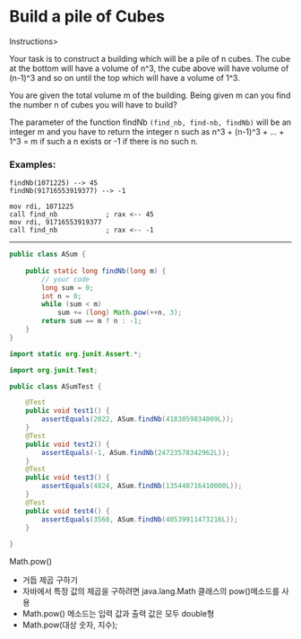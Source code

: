 # Build a pile of Cubes

Instructions>

Your task is to construct a building which will be a pile of n cubes. The cube at the bottom will have a volume of n^3, the cube above will have volume of (n-1)^3 and so on until the top which will have a volume of 1^3.

You are given the total volume m of the building. Being given m can you find the number n of cubes you will have to build?

The parameter of the function findNb `(find_nb, find-nb, findNb)` will be an integer m and you have to return the integer n such as n^3 + (n-1)^3 + ... + 1^3 = m if such a n exists or -1 if there is no such n.

### **Examples:**

```
findNb(1071225) --> 45
findNb(91716553919377) --> -1
```

```
mov rdi, 1071225
call find_nb            ; rax <-- 45
mov rdi, 91716553919377
call find_nb            ; rax <-- -1
```

---

```java
public class ASum {
     
    public static long findNb(long m) {
        // your code
        long sum = 0;
        int n = 0;
        while (sum < m) 
            sum += (long) Math.pow(++n, 3);
        return sum == m ? n : -1;
    }
}
```

```java
import static org.junit.Assert.*;

import org.junit.Test;

public class ASumTest {

	@Test
	public void test1() {
		assertEquals(2022, ASum.findNb(4183059834009L)); 
	}
	@Test
	public void test2() {
		assertEquals(-1, ASum.findNb(24723578342962L)); 
	}
	@Test
	public void test3() {
		assertEquals(4824, ASum.findNb(135440716410000L)); 
	}
	@Test
	public void test4() {
		assertEquals(3568, ASum.findNb(40539911473216L)); 
	}
	
}
```

Math.pow()

- 거듭 제곱 구하기
- 자바에서 특정 값의 제곱을 구하려면 java.lang.Math 클래스의 pow()메소드를 사용
- Math.pow() 메소드는 입력 값과 출력 값은 모두 double형
- Math.pow(대상 숫자, 지수);